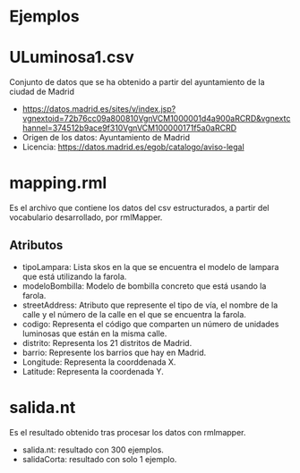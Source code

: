 # Ejemplos
# ULuminosa1.csv
Conjunto de datos que se ha obtenido a partir del ayuntamiento de la ciudad de Madrid 
- https://datos.madrid.es/sites/v/index.jsp?vgnextoid=72b76cc09a800810VgnVCM1000001d4a900aRCRD&vgnextchannel=374512b9ace9f310VgnVCM100000171f5a0aRCRD
- Origen de los datos: Ayuntamiento de Madrid 
- Licencia: https://datos.madrid.es/egob/catalogo/aviso-legal

# mapping.rml
Es el archivo que contiene los datos del csv estructurados, a partir del vocabulario desarrollado, por rmlMapper.
  ## Atributos
  - tipoLampara: Lista skos en la que se encuentra el modelo de lampara que está utilizando la farola.
  - modeloBombilla: Modelo de bombilla concreto que está usando la farola.
  - streetAddress: Atributo que represente el tipo de vía, el nombre de la calle y el número de la calle en el que se encuentra la farola.
  - codigo: Representa el código que comparten un número de unidades luminosas que están en la misma calle.
  - distrito: Representa los 21 distritos de Madrid.
  - barrio: Represente los barrios que hay en Madrid.
  - Longitude: Representa la coorddenada X.
  - Latitude: Representa la coordenada Y.

# salida.nt
Es el resultado obtenido tras procesar los datos con rmlmapper.
- salida.nt: resultado con 300 ejemplos.
- salidaCorta: resultado con solo 1 ejemplo.

